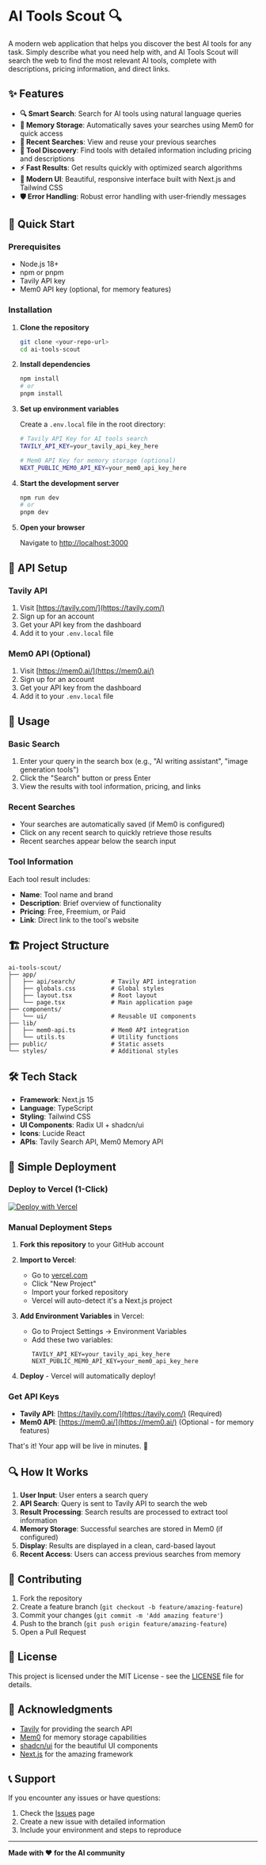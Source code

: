 # AI Tools Scout 🔍

A modern web application that helps you discover the best AI tools for any task. Simply describe what you need help with, and AI Tools Scout will search the web to find the most relevant AI tools, complete with descriptions, pricing information, and direct links.

## ✨ Features

- **🔍 Smart Search**: Search for AI tools using natural language queries
- **💾 Memory Storage**: Automatically saves your searches using Mem0 for quick access
- **📱 Recent Searches**: View and reuse your previous searches
- **🎯 Tool Discovery**: Find tools with detailed information including pricing and descriptions
- **⚡ Fast Results**: Get results quickly with optimized search algorithms
- **🎨 Modern UI**: Beautiful, responsive interface built with Next.js and Tailwind CSS
- **🛡️ Error Handling**: Robust error handling with user-friendly messages

## 🚀 Quick Start

### Prerequisites

- Node.js 18+ 
- npm or pnpm
- Tavily API key
- Mem0 API key (optional, for memory features)

### Installation

1. **Clone the repository**
   ```bash
   git clone <your-repo-url>
   cd ai-tools-scout
   ```

2. **Install dependencies**
   ```bash
   npm install
   # or
   pnpm install
   ```

3. **Set up environment variables**
   
   Create a `.env.local` file in the root directory:
   ```bash
   # Tavily API Key for AI tools search
   TAVILY_API_KEY=your_tavily_api_key_here
   
   # Mem0 API Key for memory storage (optional)
   NEXT_PUBLIC_MEM0_API_KEY=your_mem0_api_key_here
   ```

4. **Start the development server**
   ```bash
   npm run dev
   # or
   pnpm dev
   ```

5. **Open your browser**
   
   Navigate to [http://localhost:3000](http://localhost:3000)

## 🔧 API Setup

### Tavily API
1. Visit [https://tavily.com/](https://tavily.com/)
2. Sign up for an account
3. Get your API key from the dashboard
4. Add it to your `.env.local` file

### Mem0 API (Optional)
1. Visit [https://mem0.ai/](https://mem0.ai/)
2. Sign up for an account
3. Get your API key from the dashboard
4. Add it to your `.env.local` file

## 📖 Usage

### Basic Search
1. Enter your query in the search box (e.g., "AI writing assistant", "image generation tools")
2. Click the "Search" button or press Enter
3. View the results with tool information, pricing, and links

### Recent Searches
- Your searches are automatically saved (if Mem0 is configured)
- Click on any recent search to quickly retrieve those results
- Recent searches appear below the search input

### Tool Information
Each tool result includes:
- **Name**: Tool name and brand
- **Description**: Brief overview of functionality
- **Pricing**: Free, Freemium, or Paid
- **Link**: Direct link to the tool's website

## 🏗️ Project Structure

```
ai-tools-scout/
├── app/
│   ├── api/search/          # Tavily API integration
│   ├── globals.css          # Global styles
│   ├── layout.tsx           # Root layout
│   └── page.tsx             # Main application page
├── components/
│   └── ui/                  # Reusable UI components
├── lib/
│   ├── mem0-api.ts          # Mem0 API integration
│   └── utils.ts             # Utility functions
├── public/                  # Static assets
└── styles/                  # Additional styles
```

## 🛠️ Tech Stack

- **Framework**: Next.js 15
- **Language**: TypeScript
- **Styling**: Tailwind CSS
- **UI Components**: Radix UI + shadcn/ui
- **Icons**: Lucide React
- **APIs**: Tavily Search API, Mem0 Memory API

## 🚀 Simple Deployment

### Deploy to Vercel (1-Click)

[![Deploy with Vercel](https://vercel.com/button)](https://vercel.com/new/clone?repository-url=https://github.com/OtienoKeith/ai-tools-scout)

### Manual Deployment Steps

1. **Fork this repository** to your GitHub account
2. **Import to Vercel**:
   - Go to [vercel.com](https://vercel.com)
   - Click "New Project"
   - Import your forked repository
   - Vercel will auto-detect it's a Next.js project

3. **Add Environment Variables** in Vercel:
   - Go to Project Settings → Environment Variables
   - Add these two variables:
     ```
     TAVILY_API_KEY=your_tavily_api_key_here
     NEXT_PUBLIC_MEM0_API_KEY=your_mem0_api_key_here
     ```

4. **Deploy** - Vercel will automatically deploy!

### Get API Keys

- **Tavily API**: [https://tavily.com/](https://tavily.com/) (Required)
- **Mem0 API**: [https://mem0.ai/](https://mem0.ai/) (Optional - for memory features)

That's it! Your app will be live in minutes. 🎉

## 🔍 How It Works

1. **User Input**: User enters a search query
2. **API Search**: Query is sent to Tavily API to search the web
3. **Result Processing**: Search results are processed to extract tool information
4. **Memory Storage**: Successful searches are stored in Mem0 (if configured)
5. **Display**: Results are displayed in a clean, card-based layout
6. **Recent Access**: Users can access previous searches from memory

## 🤝 Contributing

1. Fork the repository
2. Create a feature branch (`git checkout -b feature/amazing-feature`)
3. Commit your changes (`git commit -m 'Add amazing feature'`)
4. Push to the branch (`git push origin feature/amazing-feature`)
5. Open a Pull Request

## 📝 License

This project is licensed under the MIT License - see the [LICENSE](LICENSE) file for details.

## 🙏 Acknowledgments

- [Tavily](https://tavily.com/) for providing the search API
- [Mem0](https://mem0.ai/) for memory storage capabilities
- [shadcn/ui](https://ui.shadcn.com/) for the beautiful UI components
- [Next.js](https://nextjs.org/) for the amazing framework

## 📞 Support

If you encounter any issues or have questions:

1. Check the [Issues](../../issues) page
2. Create a new issue with detailed information
3. Include your environment and steps to reproduce

---

**Made with ❤️ for the AI community** 